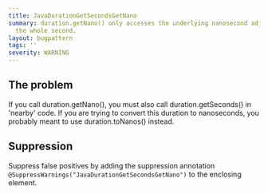 ```yaml
---
title: JavaDurationGetSecondsGetNano
summary: duration.getNano() only accesses the underlying nanosecond adjustment from
  the whole second.
layout: bugpattern
tags: ''
severity: WARNING
---
```


<!--
*** AUTO-GENERATED, DO NOT MODIFY ***
To make changes, edit the @BugPattern annotation or the explanation in docs/bugpattern.
-->


## The problem
If you call duration.getNano(), you must also call duration.getSeconds() in 'nearby' code. If you are trying to convert this duration to nanoseconds, you probably meant to use duration.toNanos() instead.

## Suppression
Suppress false positives by adding the suppression annotation `@SuppressWarnings("JavaDurationGetSecondsGetNano")` to the enclosing element.
